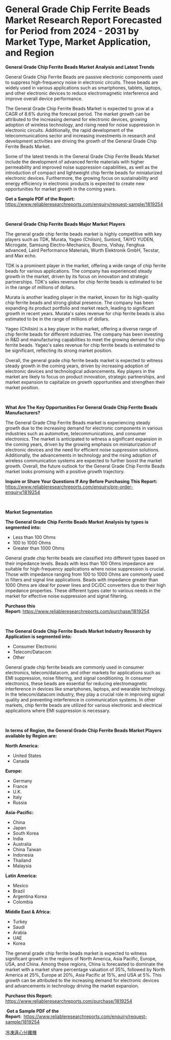 <p><h1>General Grade Chip Ferrite Beads Market Research Report Forecasted for Period from 2024 -  2031 by Market Type, Market Application, and Region</h1></p><p><strong>General Grade Chip Ferrite Beads Market Analysis and Latest Trends</strong></p>
<p><p>General Grade Chip Ferrite Beads are passive electronic components used to suppress high-frequency noise in electronic circuits. These beads are widely used in various applications such as smartphones, tablets, laptops, and other electronic devices to reduce electromagnetic interference and improve overall device performance.</p><p>The General Grade Chip Ferrite Beads Market is expected to grow at a CAGR of 8.6% during the forecast period. The market growth can be attributed to the increasing demand for electronic devices, growing adoption of wireless technology, and rising need for noise suppression in electronic circuits. Additionally, the rapid development of the telecommunications sector and increasing investments in research and development activities are driving the growth of the General Grade Chip Ferrite Beads Market.</p><p>Some of the latest trends in the General Grade Chip Ferrite Beads Market include the development of advanced ferrite materials with higher permeability and improved noise suppression capabilities, as well as the introduction of compact and lightweight chip ferrite beads for miniaturized electronic devices. Furthermore, the growing focus on sustainability and energy efficiency in electronic products is expected to create new opportunities for market growth in the coming years.</p></p>
<p><strong>Get a Sample PDF of the Report:&nbsp;</strong> <a href="https://www.reliableresearchreports.com/enquiry/request-sample/1819254">https://www.reliableresearchreports.com/enquiry/request-sample/1819254</a></p>
<p>&nbsp;</p>
<p><strong>General Grade Chip Ferrite Beads Major Market Players</strong></p>
<p><p>The general grade chip ferrite beads market is highly competitive with key players such as TDK, Murata, Yageo (Chilisin), Sunlord, TAIYO YUDEN, Microgate, Samsung Electro-Mechanics, Bourns, Vishay, Fenghua advanced, Laird Performance Materials, Wurth Elektronik GmbH, Tecstar, and Max echo.</p><p>TDK is a prominent player in the market, offering a wide range of chip ferrite beads for various applications. The company has experienced steady growth in the market, driven by its focus on innovation and strategic partnerships. TDK's sales revenue for chip ferrite beads is estimated to be in the range of millions of dollars.</p><p>Murata is another leading player in the market, known for its high-quality chip ferrite beads and strong global presence. The company has been expanding its product portfolio and market reach, leading to significant growth in recent years. Murata's sales revenue for chip ferrite beads is also estimated to be in the range of millions of dollars.</p><p>Yageo (Chilisin) is a key player in the market, offering a diverse range of chip ferrite beads for different industries. The company has been investing in R&D and manufacturing capabilities to meet the growing demand for chip ferrite beads. Yageo's sales revenue for chip ferrite beads is estimated to be significant, reflecting its strong market position.</p><p>Overall, the general grade chip ferrite beads market is expected to witness steady growth in the coming years, driven by increasing adoption of electronic devices and technological advancements. Key players in the market are likely to focus on product innovation, strategic partnerships, and market expansion to capitalize on growth opportunities and strengthen their market position.</p></p>
<p>&nbsp;</p>
<p><strong>What Are The Key Opportunities For General Grade Chip Ferrite Beads Manufacturers?</strong></p>
<p><p>The General Grade Chip Ferrite Beads market is experiencing steady growth due to the increasing demand for electronic components in various industries such as automotive, telecommunications, and consumer electronics. The market is anticipated to witness a significant expansion in the coming years, driven by the growing emphasis on miniaturization of electronic devices and the need for efficient noise suppression solutions. Additionally, the advancements in technology and the rising adoption of wireless communication systems are expected to further boost the market growth. Overall, the future outlook for the General Grade Chip Ferrite Beads market looks promising with a positive growth trajectory.</p></p>
<p><strong>Inquire or Share Your Questions If Any Before Purchasing This Report:</strong> <a href="https://www.reliableresearchreports.com/enquiry/pre-order-enquiry/1819254">https://www.reliableresearchreports.com/enquiry/pre-order-enquiry/1819254</a></p>
<p>&nbsp;</p>
<p><strong>Market Segmentation</strong></p>
<p><strong>The General Grade Chip Ferrite Beads Market Analysis by types is segmented into:</strong></p>
<p><ul><li>Less than 100 Ohms</li><li>100 to 1000 Ohms</li><li>Greater than 1000 Ohms</li></ul></p>
<p><p>General grade chip ferrite beads are classified into different types based on their impedance levels. Beads with less than 100 Ohms impedance are suitable for high-frequency applications where noise suppression is crucial. Those with impedance ranging from 100 to 1000 Ohms are commonly used in filters and signal line applications. Beads with impedance greater than 1000 Ohms are ideal for power lines and DC/DC converters due to their high impedance properties. These different types cater to various needs in the market for effective noise suppression and signal filtering.</p></p>
<p><strong>Purchase this Report:&nbsp;</strong><a href="https://www.reliableresearchreports.com/purchase/1819254">https://www.reliableresearchreports.com/purchase/1819254</a></p>
<p>&nbsp;</p>
<p><strong>The General Grade Chip Ferrite Beads Market Industry Research by Application is segmented into:</strong></p>
<p><ul><li>Consumer Electronic</li><li>Telecom/Datacom</li><li>Other</li></ul></p>
<p><p>General grade chip ferrite beads are commonly used in consumer electronics, telecom/datacom, and other markets for applications such as EMI suppression, noise filtering, and signal conditioning. In consumer electronics, these beads are essential for reducing electromagnetic interference in devices like smartphones, laptops, and wearable technology. In the telecom/datacom industry, they play a crucial role in improving signal quality and preventing interference in communication systems. In other markets, chip ferrite beads are utilized for various electronic and electrical applications where EMI suppression is necessary.</p></p>
<p>&nbsp;</p>
<p><strong>In terms of Region, the General Grade Chip Ferrite Beads Market Players available by Region are:</strong></p>
<p>
    <p> <strong> North America: </strong>
        <ul>
            <li>United States</li>
            <li>Canada</li>
        </ul>
        </p> 
    <p> <strong> Europe: </strong>
        <ul>
            <li>Germany</li>
            <li>France</li>
            <li>U.K.</li>
            <li>Italy</li>
            <li>Russia</li>
        </ul>
        </p> 
    <p> <strong> Asia-Pacific: </strong>
        <ul>
            <li>China</li>
            <li>Japan</li>
            <li>South Korea</li>
            <li>India</li>
            <li>Australia</li>
            <li>China Taiwan</li>
            <li>Indonesia</li>
            <li>Thailand</li>
            <li>Malaysia</li>
        </ul>
        </p> 
    <p> <strong> Latin America: </strong>
        <ul>
            <li>Mexico</li>
            <li>Brazil</li>
            <li>Argentina Korea</li>
            <li>Colombia</li>
        </ul>
        </p> 
    <p> <strong> Middle East & Africa: </strong>
        <ul>
            <li>Turkey</li>
            <li>Saudi</li>
            <li>Arabia</li>
            <li>UAE</li>
            <li>Korea</li>
        </ul>
    </p>
    </p>
<p><p>The general grade chip ferrite beads market is expected to witness significant growth in the regions of North America, Asia Pacific, Europe, USA, and China. Among these regions, China is forecasted to dominate the market with a market share percentage valuation of 35%, followed by North America at 25%, Europe at 20%, Asia Pacific at 15%, and USA at 5%. This growth can be attributed to the increasing demand for electronic devices and advancements in technology driving the market expansion.</p></p>
<p><strong>Purchase this Report: </strong><a href="https://www.reliableresearchreports.com/purchase/1819254">https://www.reliableresearchreports.com/purchase/1819254</a></p>
<p>&nbsp;<strong>Get a Sample PDF of the Report:&nbsp;&nbsp;</strong><a href="https://www.reliableresearchreports.com/enquiry/request-sample/1819254">https://www.reliableresearchreports.com/enquiry/request-sample/1819254</a></p>
<p><strong></strong></p>
<p><p><a href="https://github.com/nemesis2824/Market-Research-Report-List-1/blob/main/894971413324.md">冷凍遠心分離機</a></p></p>